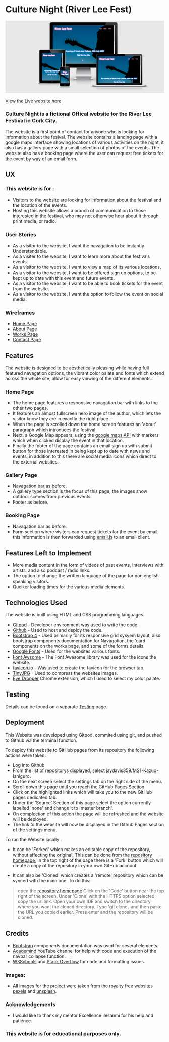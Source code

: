 # Culture Night (River Lee Fest)

![Heading Responsive image](Testing/Responsive.jpg)


[View the Live website here](https://jaydavis359.github.io/MS2-Culture-Night/index.html)

### Culture Night is a fictional Offical website for the River Lee Festival in Cork City.

The website is a first point of contact for anyone who is looking for information about the fesival.
The website contains a landing page with a google maps interface showing locations of various activities on the night, it also has a gallery page with a small selection of photos of the events.
The website also has a booking page where the user can request free tickets for the event by way of an email form.

## UX

### This website is for :

* Visitors to the website are looking for information about the festival and the location of the events.
* Hosting this website allows a branch of communication to those interested in the festival, who may not otherwise hear about it through print media, or radio.

### User Stories

* As a visitor to the website, I want the navagation to be instantly Understandable.
* As a visiter to the website, I want to learn more about the festivals events.
* As a visitor to the website, I want to view a map of its various locations.
* As a visitor to the website, I want to be offered sign up options, to be kept up to date with this event and future events.
* As a visitor to the website, I want to be able to book tickets for the event from the website.
* As a visitor to the website, I want the option to follow the event on social media.

### Wireframes

* [Home Page](https://github.com/jaydavis359/MS1-Kazuo-Ishiguro/blob/master/Wireframes/Home%20Wireframe%201.pdf)
* [About Page](https://github.com/jaydavis359/MS1-Kazuo-Ishiguro/blob/master/Wireframes/AboutWireframe%201_1.pdf)
* [Works Page](https://github.com/jaydavis359/MS1-Kazuo-Ishiguro/blob/master/Wireframes/WorksWireframe%201.pdf)
* [Contact Page](https://github.com/jaydavis359/MS1-Kazuo-Ishiguro/blob/master/Wireframes/ContactWireframe%201.pdf)

## Features

The website is designed to be aesthetically pleasing while having full featured navagation options, the vibrant color palate and fonts which extend across
the whole site, allow for easy viewing of the different elements.


### Home Page

* The home page features a responsive navagation bar with links to the other two pages.
* It features an almost fullscreen hero image of the author, which lets the visitor know they
are in exactly the right place .
* When the page is scrolled down the home screen features an 'about' paragraph which introduces the festival.
* Next, a Google Map appears, using the [google maps API](https://developers.google.com/maps) with markers which when clicked display the event in that location.
* Finally the footer of the page contains an email sign up with submit button for those interested in being kept up to date with news and events, in addition to this
there are social media icons which direct to the external websites.

### Gallery Page

* Navagation bar as before.
* A gallery type section is the focus of this page, the images show outdoor scenes from previous events.
* Footer as before.

### Booking Page 

* Navagation bar as before.
* Form section where visitors can request tickets for the event by email, this information is then forwarded using [email.js](https://www.emailjs.com/) to an email client.

## Features Left to Implement

* More media content in the form of videos of past events, interviews with artists, and also podcast / radio links.
* The option to change the written language of the page for non english speaking visitors.
* Quciker loading times for the various media elements.

## Technologies Used

The website is built using HTML and CSS programming languages.

* [Gitpod](https://gitpod.io/) - Developer environment was used to write the code.
* [Github](https://github.com/) - Used to host and deploy the code.
* [Bootstrap 4](https://getbootstrap.com/) - Used primarily for its responsive grid sysyem layout, also bootstrap components documentation for Navagation,
the 'card' components on the works page, and some of the forms details.
* [Google Fonts](https://fonts.google.com/) - Used for the websites various fonts.
* [Font Awsome](https://fontawesome.com/) - The Font Awesome library was used for the icons the website.
* [favicon.io](favicon.io) - Was used to create the favicon for the browser tab.
* [TinyJPG](https://tinyjpg.com/) - Used to compress the websites images.
* [Eye Dropper](https://chrome.google.com/webstore/detail/eye-dropper/hmdcmlfkchdmnmnmheododdhjedfccka?hl=en) Chrome extension, which I used to select my color palate.



## Testing

Details can be found on a separate [Testing](Testing.md) page.

## Deployment

This Website was developed using Gitpod, commited using git, and pushed to Github via the terminal function. 

To deploy this website to GitHub pages from its repository the following actions were taken:

* Log into Github
* From the list of repositorys displayed, select jaydavis359/MS1-Kazuo-Ishiguro.
* On the next screen select the settings tab on the right side of the menu.
* Scroll down this page until you reach the GitHub Pages Section.
* Click on the highlighted links which will take you to the new GitHub pages dedicated tab.
* Under the 'Source' Section of this page select the option currently labelled 'none' and change it to 'master branch'.
* On complection of this action the page will be refreshed and the website will be deployed.
* The link to the website will now be displayed in the Github Pages section of the settings menu.

To run the Website locally :

* It can be 'Forked' which makes an editable copy of the repository, without affecting the original. This can be done from the [repository homepage](https://github.com/jaydavis359/MS2-Culture-Night),
In the top right of the page there is a 'Fork' button which will create a copy of the repository in your own GitHub account.
  
* It can also be 'Cloned' which creates a 'remote' repository which can be synced with the main one. To do this:
> open the [repository homepage](https://github.com/jaydavis359/MS2-Culture-Night)
> Click on the 'Code' button near the top right of the screen.
> Under 'Clone' with the HTTPS option selected, copy the url link.
> Open your own IDE and switch to the directory where you want the cloned directory.
> Type 'git clone', and then paste the URL you copied earlier.
> Press enter and the repository will be cloned.


## Credits

* [Bootstrap](https://getbootstrap.com/) components documentation was used for several elements.
* [Academind](https://www.youtube.com/channel/UCSJbGtTlrDami-tDGPUV9-w) YouTube channel for help with code and execution
of the navbar collapse function.
* [W3Schools](https://www.w3schools.com/) and [Stack Overflow](https://stackoverflow.com/) for code and formatting issues.

### Images:

* All images for the project were taken from the royalty free websites [pexels](pexels.com) and [unsplash](unsplash.com).

### Acknowledgements

* I would like to thank my mentor Excellence Ilesanmi for his help and patience.

### This website is for educational purposes only.